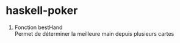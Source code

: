 # haskell-poker

1. Fonction bestHand  
Permet de déterminer la meilleure main depuis plusieurs cartes
